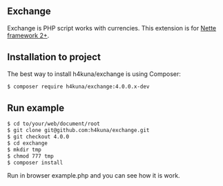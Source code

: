Exchange
-------
Exchange is PHP script works with currencies. This extension is for [Nette framework 2+](http://nette.org/).

Installation to project
-----------------------
The best way to install h4kuna/exchange is using Composer:
```sh
$ composer require h4kuna/exchange:4.0.0.x-dev
```

Run example
-----------
```sh
$ cd to/your/web/document/root
$ git clone git@github.com:h4kuna/exchange.git
$ git checkout 4.0.0
$ cd exchange
$ mkdir tmp
$ chmod 777 tmp
$ composer install
```
Run in browser example.php and you can see how it is work.
